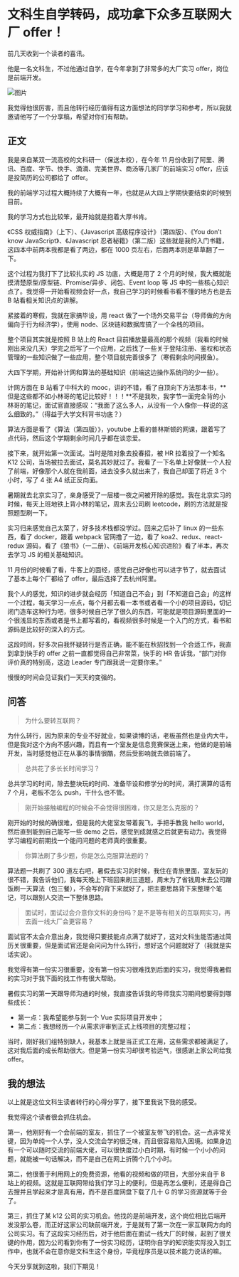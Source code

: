 # 文科生自学转码，成功拿下众多互联网大厂 offer！

前几天收到一个读者的喜讯。

他是一名文科生，不过他通过自学，在今年拿到了非常多的大厂实习 offer，岗位是前端开发。

![图片](https://img-blog.csdnimg.cn/img_convert/e8ccba9a38352f1fd0aa8e842e1cf233.png)

我觉得他很厉害，而且他转行经历值得有这方面想法的同学学习和参考，所以我就邀请他写了一个分享稿，希望对你们有帮助。

## 正文

我是来自某双一流高校的文科研一（保送本校），在今年 11 月份收到了阿里、腾讯、百度、字节、快手、滴滴、完美世界、商汤等几家厂的前端实习 offer，应该是投简历的公司都给了 offer。

我的前端学习过程大概持续了大概有一年，也就是从大四上学期快要结束的时候到目前。

我的学习方式也比较笨，最开始就是抱着大厚书肯。

《CSS 权威指南》（上下）、《Javascript 高级程序设计》（第四版）、《You don’t know JavaScript》、《Javascript 忍者秘籍》（第二版）这些就是我的入门书籍，这四本中前两本我都是看了两边，都在 1000 页左右，后面两本则是草草翻了一下。

这个过程为我打下了比较扎实的 JS 功底，大概是用了 2 个月的时候，我大概就能摸清楚原型/原型链、Promise/异步、闭包、Event loop 等 JS 中的一些核心知识点了。我觉得一开始看视频会好一点，我自己学习的时候看书看不懂的地方也是去 B 站看相关知识点的讲解。

紧接着的寒假，我就在家搞毕设，用 react 做了一个场外交易平台（导师做的方向偏向于行为经济学），使用 node、区块链和数据库搞了一个全栈的项目。

整个项目其实就是按照 B 站上的 React 目前播放量最高的那个视频（我看的时候刚出来没几天）学完之后写了一个应用，之后找了一些关于登陆注册、鉴权和状态管理的一些知识做了一些应用，整个项目就完善很多了（寒假剩余时间摸鱼）。

大四下学期，开始补计网和算法的基础知识（前端这边操作系统问的少一些）。

计网方面在 B 站看了中科大的 mooc，讲的不错，看了自顶向下方法那本书，**但是这些都不如小林哥的笔记比较好！！！**不是我吹，我字节一面完全背的小林哥的笔记，面试官直接感叹：“我面了这么多人，从没有一个人像你一样说的这么细致的。”（得益于大学文科背书功底？）

算法方面是看了《算法（第四版）》，youtube 上看的普林斯顿的网课，跟着写了点代码，然后这个学期剩余时间几乎都在谈恋爱。

接下来，就开始第一次面试。当时是陪对象去投春招，被 HR 拉着投了一个知名 K12 公司，当场被拉去面试，莫名其妙就过了。我看了一下名单上好像就一个人投了前端，好像那个人就在我前面，进去没多久就出来了，我自己却面了将近 3 个小时，写了 4 张 A4 纸正反向面。

暑期就去北京实习了，亲身感受了一层楼一夜之间被开除的感觉。我在北京实习的时候，每天上班地铁上背小林的笔记，周末去公司刷 leetcode，刷的方法就是按照题型刷一下。

实习归来感觉自己太菜了，好多技术栈都没学过。回来之后补了 linux 的一些东西，看了 docker，跟着 webpack 官网撸了一边，看了 koa2、redux、react-redux 源码，看了《狼书》（一二册）、《前端开发核心知识进阶》看了半本，再次去学习 JS 的相关基础知识。

11 月份的时候看了看，牛客上的面经，感觉自己好像也可以进字节了，就去面试了基本上每个厂都给了 offer，最后选择了去杭州阿里。

我个人的感觉，知识的进步就会经历「知道自己不会」到「不知道自己会」的这样一个过程，每天学习一点点，每个月都去看一本书或者看一个小的项目源码，切记闭门造车这种行为吧，很多时候自己学了很久的东西，可能就是项目源码里面的一个很浅显的东西或者是书上都写着的，看视频很多时候是一个入门的方式，看书和源码是比较好的深入的方式。

这段时间，好多次自我怀疑转行是否正确，能不能在秋招找到一个合适工作，我直到拿到快手的 offer 之前一直都觉得自己非常菜，快手的 HR 告诉我，“部门对你评价真的特别高，这边 Leader 专门跟我说一定要你来。”

慢慢的时间会见证我们一天天的变强的。

## 问答

> 为什么要转互联网？

为什么转行，因为原来的专业不好就业，如果读博的话，老板虽然也是业内大牛，但是我对这个方向不感兴趣，而且有一个室友是信息竞赛保送上来，他做的是前端开发，当时感觉他正在从事的事情很酷，然后受影响就去做前端了。

> 总共花了多长长时间学习？

总共学习的时间，除去整块玩的时间、准备毕设和修学分的时间，满打满算的话有 7 个月，老板不怎么 push，干什么也不管。

> 刚开始接触编程的时候会不会觉得很困难，你又是怎么克服的？

刚开始的时候的确很难，但是我的大佬室友带着我飞，手把手教我 hello world，然后直到能到自己能写一些 demo 之后，感觉到成就感之后就更有动力。我觉得学习编程的前期找一个能问问题的老师真的很重要。

> 你算法刷了多少题，你是怎么克服算法题的？

算法题一共刷了 300 道左右吧，暑假去实习的时候，我住在青旅里面，室友玩的很不错，我告诉他们，我每天晚上下班回来刷三道题，周末为了省钱周末去公司蹭饭刷一天算法（包三餐），不会写的背下来就好了，把主要思路背下来整理个笔记，可以跟别人交流一下整体思路。

> 面试时，面试过会介意你文科的身份吗？是不是等有相关的互联网实习，再去面一线大厂会更容易？

面试官不太会介意出身，我觉得只要技能点点满了就好了，这对文科生能否通过简历关很重要，但是面试官还是会问问为什么转行，想好这个问题就好了（我就是实话实说）。

我觉得有第一份实习很重要，没有第一份实习很难找到后面的实习，我觉得我暑假的实习对于我下面的找工作有很大帮助。

暑假实习的第一天跟导师沟通的时候，我直接告诉我的导师我实习期间想要得到哪些成长：

- 第一点：我希望能参与到一个 Vue 实际项目开发中；
- 第二点：我想经历一个从需求评审到正式上线项目的完整过程；

当时，刚好我们组特别缺人，我基本上就是当正式工在用，这些需求都被满足了，这对我后面的成长帮助很大。但是第一份实习却很考验运气，很感谢上家公司给我 offer。

## 我的想法

以上就是这位文科生读者转行的心得分享了，接下里我说下我的感受。

我觉得这个读者很会抓住机会。

第一，他刚好有一个会前端的室友，抓住了一个被室友带飞的机会。这一点非常关键，因为单纯一个人学，没人交流会学的很乏味，而且很容易陷入困境。如果身边有一个可以随时交流的前端大佬，可以很快度过小白时期，有时候一个小小的问题，就能被一句话解决，而不是自己在网上折腾个几个小时。

第二，他很善于利用网上的免费资源，他看的视频和做的项目，大部分来自于 B 站上的视频。这就是互联网带给我们学习上的便利，但是再怎么便利，还是得自己去搜并且学起来才是真有用，而不是百度网盘下载了几十 G 的学习资源就等于会了。

第三，抓住了某 k12 公司的实习机会。他找的是前端开发，这个岗位相比后端开发没那么卷，而正好这家公司缺前端开发，于是就有了第一次在一家互联网方向的公司实习。有了这段实习经历后，对于他后面在面试一线大厂的时候，起到了很关键的作用，因为公司看到你有了一份实习经历，证明你自学的知识能实际投入到工作中，也就不会在意你是文科生这个身份，毕竟程序员是以技术能力说话的嘛。

今天分享就到这啦，我们下期见！